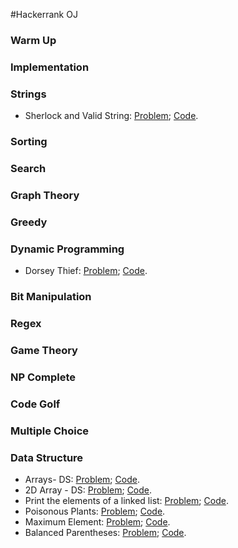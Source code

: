 #Hackerrank OJ

### Warm Up

### Implementation

### Strings
* Sherlock and Valid String: [Problem](https://www.hackerrank.com/challenges/sherlock-and-valid-string);   [Code](https://github.com/yular/CC--InterviewProblem/blob/master/Hackerrank_InterviewStreet/sherlock-and-valid-string.cpp).

### Sorting

### Search

### Graph Theory

### Greedy

### Dynamic Programming
* Dorsey Thief: [Problem](https://www.hackerrank.com/challenges/dorsey-thief);   [Code](https://github.com/yular/CC--InterviewProblem/blob/master/Hackerrank_InterviewStreet/dorsey-thief.cpp).

### Bit Manipulation

### Regex

### Game Theory

### NP Complete

### Code Golf

### Multiple Choice


### Data Structure
* Arrays- DS: [Problem](https://www.hackerrank.com/challenges/arrays-dsdfdf);  [Code](https://github.com/yular/CC--InterviewProblem/blob/master/Hackerrank_InterviewStreet/arrays_ds.cpp).
* 2D Array - DS: [Problem](https://www.hackerrank.com/challenges/2d-array);  [Code](https://github.com/yular/CC--InterviewProblem/blob/master/Hackerrank_InterviewStreet/2d-array.cpp).
* Print the elements of a linked list: [Problem](https://www.hackerrank.com/challenges/print-the-elements-of-a-linked-list);  [Code](https://github.com/yular/CC--InterviewProblem/blob/master/Hackerrank_InterviewStreet/2d-array.cpp).
* Poisonous Plants: [Problem](https://www.hackerrank.com/challenges/poisonous-plants);    [Code](https://github.com/yular/CC--InterviewProblem/blob/master/Hackerrank_InterviewStreet/poisonous-plants.cpp).
* Maximum Element: [Problem](https://www.hackerrank.com/challenges/maximum-element);   [Code](https://github.com/yular/CC--InterviewProblem/blob/master/Hackerrank_InterviewStreet/maximum-element.cpp).
* Balanced Parentheses: [Problem](https://www.hackerrank.com/challenges/balanced-parentheses);   [Code](https://github.com/yular/CC--InterviewProblem/blob/master/Hackerrank_InterviewStreet/balanced-parentheses.cpp).
